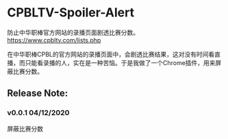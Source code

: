 # CPBLTV-Spoiler-Alert
防止中华职棒官方网站的录播页面剧透比赛分数。https://www.cpbltv.com/lists.php

在中华职棒CPBL的官方网站的录播页面中，会剧透比赛结果，这对没有时间看直播，而只能看录播的人，实在是一种苦恼。于是我做了一个Chrome插件，用来屏蔽比赛分数。

## Release Note:

### v0.0.1 04/12/2020

屏蔽比赛分数
